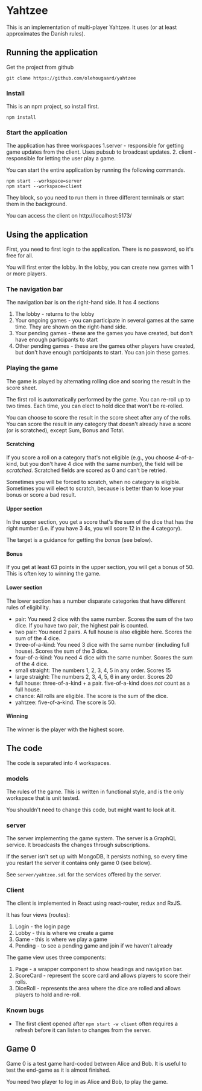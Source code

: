 # Yahtzee

This is an implementation of multi-player Yahtzee. It uses (or at least approximates the Danish rules).

## Running the application
Get the project from github 
```
git clone https://github.com/olehougaard/yahtzee
```

### Install
This is an npm project, so install first.
```
npm install
```

### Start the application
The application has three workspaces
1.server - responsible for getting game updates from the client. Uses pubsub to broadcast updates.
2. client - responsible for letting the user play a game.

You can start the entire application by running the following commands.
```
npm start --workspace=server
npm start --workspace=client
```
They block, so you need to run them in three different terminals or start them in the background.

You can access the client on http://localhost:5173/

## Using the application
First, you need to first login to the application. There is no password, so it's free for all.

You will first enter the lobby. In the lobby, you can create new games with 1 or more players.

### The navigation bar
The navigation bar is on the right-hand side. It has 4 sections

1. The lobby - returns to the lobby
2. Your ongoing games - you can participate in several games at the same time. They are shown on the right-hand side.
3. Your pending games - these are the games you have created, but don't have enough participants to start
4. Other pending games - these are the games other players have created, but don't have enough participants to start. You can join these games.

### Playing the game
The game is played by alternating rolling dice and scoring the result in the score sheet.

The first roll is automatically performed by the game. You can re-roll up to two times. Each time, you can elect to hold dice that won't be re-rolled.

You can choose to score the result in the score sheet after any of the rolls. You can score the result in any category that doesn't already have a score (or is scratched), except Sum, Bonus and Total.

#### Scratching
If you score a roll on a category that's not eligible (e.g., you choose 4-of-a-kind, but you don't have 4 dice with the same number), the field will be _scratched_. Scratched fields are scored as 0 and can't be retried.

Sometimes you will be forced to scratch, when no category is eligible. Sometimes you will elect to scratch, because is better than to lose your bonus or score a bad result.

#### Upper section
In the upper section, you get a score that's the sum of the dice that has the right number (i.e. if you have 3 4s, you will score 12 in the 4 category).

The target is a guidance for getting the _bonus_ (see below).

#### Bonus
If you get at least 63 points in the upper section, you will get a bonus of 50. This is often key to winning the game.

#### Lower section
The lower section has a number disparate categories that have different rules of eligibility. 
- pair: You need 2 dice with the same number. Scores the sum of the two dice. If you have two pair, the highest pair is counted. 
- two pair: You need 2 pairs. A full house is also eligible here. Scores the sum of the 4 dice.
- three-of-a-kind: You need 3 dice with the same number (including full house). Scores the sum of the 3 dice.
- four-of-a-kind: You need 4 dice with the same number. Scores the sum of the 4 dice.
- small straight: The numbers 1, 2, 3, 4, 5 in any order. Scores 15
- large straight: The numbers 2, 3, 4, 5, 6 in any order. Scores 20
- full house: three-of-a-kind + a pair. five-of-a-kind does _not_ count as a full house.
- chance: All rolls are eligible. The score is the sum of the dice.
- yahtzee: five-of-a-kind. The score is 50.

#### Winning
The winner is the player with the highest score.

## The code
The code is separated into 4 workspaces.

### models
The rules of the game. This is written in functional style, and is the only workspace that is unit tested.

You shouldn't need to change this code, but might want to look at it.

### server
The server implementing the game system. The server is a GraphQL service. It broadcasts the changes through subscriptions.

If the server isn't set up with MongoDB, it persists nothing, so every time you restart the server it contains only game 0 (see below).

See `server/yahtzee.sdl` for the services offered by the server.

### Client
The client is implemented in React using react-router, redux and RxJS.

It has four views (routes):
1. Login - the login page 
2. Lobby - this is where we create a game
3. Game - this is where we play a game
4. Pending - to see a pending game and join if we haven't already

The game view uses three components:
1. Page - a wrapper component to show headings and navigation bar.
2. ScoreCard - represent the score card and allows players to score their rolls.
3. DiceRoll - represents the area where the dice are rolled and allows players to hold and re-roll.

### Known bugs
- The first client opened after `npm start -w client` often requires a refresh before it can listen to changes from the server.

## Game 0
Game 0 is a test game hard-coded between Alice and Bob. It is useful to test the end-game as it is almost finished.

You need two player to log in as Alice and Bob, to play the game.

